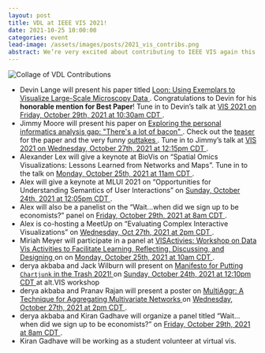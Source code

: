 ```yaml
---
layout: post
title: VDL at IEEE VIS 2021!
date: 2021-10-25 10:00:00
categories: event
lead-image: /assets/images/posts/2021_vis_contribs.png
abstract: We’re very excited about contributing to IEEE VIS again this year. Here’s a summary of the VDL activity.
---
```


![Collage of VDL Contributions]({{site.base_url}}/assets/images/posts/2021_vis_contribs.png)

- Devin Lange will present his paper titled [ Loon: Using Exemplars to Visualize Large-Scale Microscopy Data ](https://loon.sci.utah.edu/). Congratulations to Devin for his **honorable mention for Best Paper**! Tune in to Devin’s talk at [ VIS 2021 on Friday, October 29th, 2021 at 10:30am CDT ](https://virtual.ieeevis.org/year/2021/session_v-full-full6.html).
- Jimmy Moore will present his paper on [ Exploring the personal informatics analysis gap: "There's a lot of bacon" ](https://vdl.sci.utah.edu/publications/2021_vis_gap/). Check out the [ teaser ](https://www.youtube.com/watch?v=CYG3qVClPb0) for the paper and the very funny [ outtakes ](https://www.youtube.com/watch?v=8EKUTMKrhcQ). Tune in to Jimmy’s talk at [ VIS 2021 on Wednesday, October 27th, 2021 at 12:15pm CDT ](https://virtual.ieeevis.org/year/2021/session_v-full-full3.html).
- Alexander Lex will give a keynote at BioVis on “Spatial Omics Visualizations: Lessons Learned from Networks and Maps”. Tune in to the talk on [ Monday, October 25th, 2021 at 11am CDT ](https://virtual.ieeevis.org/year/2021/session_a-biovischallenge.html).
- Alex will give a keynote at MLUI 2021 on “Opportunities for Understanding Semantics of User Interactions” on [ Sunday, October 24th, 2021 at 12:05pm CDT ](https://virtual.ieeevis.org/year/2021/session_w-mlui.html).
- Alex will also be a panelist on the “Wait…when did we sign up to be economists?” panel on [ Friday, October 29th, 2021 at 8am CDT ](https://virtual.ieeevis.org/year/2021/session_v-panels-panel4.html).
- Alex is co-hosting a MeetUp on “Evaluating Complex Interactive Visualizations” on [ Wednesday, Oct 27th, 2021 at 2pm CDT ](https://virtual.ieeevis.org/year/2021/session_m-evaluating.html).
- Miriah Meyer will participate in a panel at [ VISActivies: Workshop on Data Vis Activities to Facilitate Learning, Reflecting, Discussing, and Designing ](https://visactivities.github.io/) on on [ Monday, October 25th, 2021 at 10am CDT ](https://virtual.ieeevis.org/year/2021/session_w-visactivities-2.html).
- derya akbaba and Jack Wilburn will present on [ Manifesto for Putting `Chartjunk` in the Trash 2021! ](http://chartjunk.art) on [ Sunday, October 24th, 2021 at 12:10pm CDT ](https://virtual.ieeevis.org/year/2021/session_w-altvis.html) at alt.VIS workshop
- derya akbaba and Pranav Rajan will present a poster on [ MultiAggr: A Technique for Aggregating Multivariate Networks ](https://ieeevis.b-cdn.net/vis_2021/posters/v-vis-posters-1039.pdf) on [Wednesday, October 27th, 2021 at 2pm CDT ](https://virtual.ieeevis.org/year/2021/session_x-posters.html).
- derya akbaba and Kiran Gadhave will organize a panel titled “Wait…when did we sign up to be economists?” on [ Friday, October 29th, 2021 at 8am CDT ](https://virtual.ieeevis.org/year/2021/session_v-panels-panel4.html).
- Kiran Gadhave will be working as a student volunteer at virtual vis.
